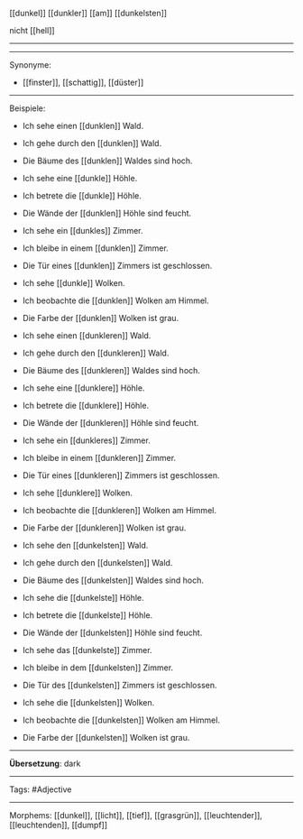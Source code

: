 [[dunkel]]
[[dunkler]]
[[am]] [[dunkelsten]]

nicht [[hell]]

---

---

Synonyme:
- [[finster]], [[schattig]], [[düster]]

---
Beispiele:

- Ich sehe einen [[dunklen]] Wald.
- Ich gehe durch den [[dunklen]] Wald.
- Die Bäume des [[dunklen]] Waldes sind hoch.

- Ich sehe eine [[dunkle]] Höhle.
- Ich betrete die [[dunkle]] Höhle.
- Die Wände der [[dunklen]] Höhle sind feucht.

- Ich sehe ein [[dunkles]] Zimmer.
- Ich bleibe in einem [[dunklen]] Zimmer.
- Die Tür eines [[dunklen]] Zimmers ist geschlossen.

- Ich sehe [[dunkle]] Wolken.
- Ich beobachte die [[dunklen]] Wolken am Himmel.
- Die Farbe der [[dunklen]] Wolken ist grau.

- Ich sehe einen [[dunkleren]] Wald.
- Ich gehe durch den [[dunkleren]] Wald.
- Die Bäume des [[dunkleren]] Waldes sind hoch.

- Ich sehe eine [[dunklere]] Höhle.
- Ich betrete die [[dunklere]] Höhle.
- Die Wände der [[dunkleren]] Höhle sind feucht.

- Ich sehe ein [[dunkleres]] Zimmer.
- Ich bleibe in einem [[dunkleren]] Zimmer.
- Die Tür eines [[dunkleren]] Zimmers ist geschlossen.

- Ich sehe [[dunklere]] Wolken.
- Ich beobachte die [[dunkleren]] Wolken am Himmel.
- Die Farbe der [[dunkleren]] Wolken ist grau.

- Ich sehe den [[dunkelsten]] Wald.
- Ich gehe durch den [[dunkelsten]] Wald.
- Die Bäume des [[dunkelsten]] Waldes sind hoch.

- Ich sehe die [[dunkelste]] Höhle.
- Ich betrete die [[dunkelste]] Höhle.
- Die Wände der [[dunkelsten]] Höhle sind feucht.

- Ich sehe das [[dunkelste]] Zimmer.
- Ich bleibe in dem [[dunkelsten]] Zimmer.
- Die Tür des [[dunkelsten]] Zimmers ist geschlossen.

- Ich sehe die [[dunkelsten]] Wolken.
- Ich beobachte die [[dunkelsten]] Wolken am Himmel.
- Die Farbe der [[dunkelsten]] Wolken ist grau.

---
**Übersetzung**:
dark

---

Tags: 
#Adjective

---
Morphems:
[[dunkel]], [[licht]], [[tief]], [[grasgrün]], [[leuchtender]], [[leuchtenden]], [[dumpf]]